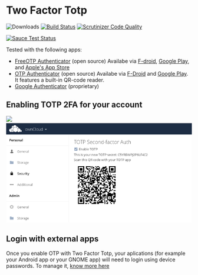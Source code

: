 # Two Factor Totp
![Downloads](https://img.shields.io/github/downloads/nextcloud/twofactor_totp/total.svg)
[![Build Status](https://travis-ci.org/nextcloud/twofactor_totp.svg?branch=master)](https://travis-ci.org/nextcloud/twofactor_totp)
[![Scrutinizer Code Quality](https://scrutinizer-ci.com/g/nextcloud/twofactor_totp/badges/quality-score.png?b=master)](https://scrutinizer-ci.com/g/nextcloud/twofactor_totp/?branch=master)

[![Sauce Test Status](https://saucelabs.com/browser-matrix/nextcloud-totp.svg)](https://saucelabs.com/u/nextcloud-totp)

Tested with the following apps:
* [FreeOTP Authenticator](https://freeotp.github.io/) (open source) Availabe via [F-droid](https://f-droid.org/en/packages/org.fedorahosted.freeotp/), [Google Play](https://play.google.com/store/apps/details?id=org.fedorahosted.freeotp), and [Apple's App Store](https://itunes.apple.com/us/app/freeotp-authenticator/id872559395?mt=8)
* [OTP Authenticator](https://github.com/0xbb/otp-authenticator) (open source) Availabe via [F-Droid](https://f-droid.org/en/packages/net.bierbaumer.otp_authenticator/) and [Google Play](https://play.google.com/store/apps/details?id=net.bierbaumer.otp_authenticator). It features a built-in QR-code reader.
* [Google Authenticator](https://play.google.com/store/apps/details?id=com.google.android.apps.authenticator2) (proprietary)

## Enabling TOTP 2FA for your account
![](screenshots/enter_challenge.png)
![](screenshots/settings.png)

## Login with external apps
Once you enable OTP with Two Factor Totp, your aplications (for example your Android app or your GNOME app) will need to login using device passwords. To manage it, [know more here](https://docs.nextcloud.com/server/11/user_manual/session_management.html#managing-devices)
